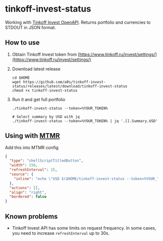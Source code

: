 tinkoff-invest-status
=====================

Working with [Tinkoff Invest OpenAPI](https://github.com/TinkoffCreditSystems/invest-openapi). Returns portfolio and
currencies to STDOUT in JSON format.

How to use
----------

1) Obtain Tinkoff Invest token from [https://www.tinkoff.ru/invest/settings/](https://www.tinkoff.ru/invest/settings/)

2) Download latest release

    ```shell
    cd $HOME
    wget https://github.com/a0s/tinkoff-invest-status/releases/latest/download/tinkoff-invest-status
    chmod +x tinkoff-invest-status
    ```

3) Run it and get full portfolio
    ```shell
    ./tinkoff-invest-status --token=%YOUR_TOKEN%
   
    # Select summary by USD with jq 
    ./tinkoff-invest-status --token=%YOUR_TOKEN% | jq '.[].Summary.USD'
    ```

Using with [MTMR](https://github.com/Toxblh/MTMR)
-------------------------------------------------

Add this into MTMR config

```json
{
  "type": "shellScriptTitledButton",
  "width": 150,
  "refreshInterval": 15,
  "source": {     
    "inline": "echo \"USD $($HOME/tinkoff-invest-status --token=%YOUR_TOKEN% | /usr/local/bin/jq '.[].Summary.USD')\""
  },
  "actions": [],
  "align": "right",
  "bordered": false
}
```

Known problems
-------------
 - Tinkoff Invest API has some limits on request frequency. In some cases, you need to increase `refreshInterval` up to 30s.
